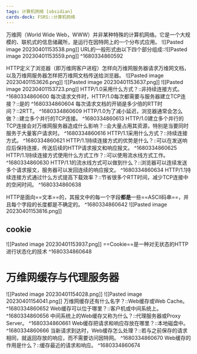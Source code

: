 ```yaml
---
tags: 计算机网络 [obsidian]
cards-deck: FSRS::计算机网络
---
```

万维网（World Wide Web，WWW）并非某种特殊的计算机网络。它是一个大规模的、联机式的信息储藏所，是运行在因特网上的一个分布式应用。
![[Pasted image 20230401153538.png]]
URL的一般形式由以下四个部分组成::![[Pasted image 20230401153559.png]] ^1680334860592


HTTP定义了浏览器（即万维网客户进程）怎样向万维网服务器请求万维网文档，以及万维网服务器怎样把万维网文档传送给浏览器。
![[Pasted image 20230401153626.png]]
![[Pasted image 20230401153637.png]]
![[Pasted image 20230401153723.png]]
HTTP/1.0采用什么方式？::非持续连接方式。 ^1680334860600
每次请求文件时，HTTP/1.0每次都需要与服务器建立TCP连接？::是的 ^1680334860604
每次请求文档的开销是多少倍的RTT时间？::2RTT。 ^1680334860609
HTTP/1.0为了减小延迟，浏览器通常会怎么做？::建立多个并行的TCP连接。 ^1680334860613
HTTP/1.0建立多个并行的TCP连接会对万维网服务器造成什么影响？::会大量占用其资源，特别是当要同时服务于大量客户请求时。 ^1680334860616
HTTP/1.1采用什么方式？::持续连接方式。 ^1680334860621
HTTP/1.1持续连接方式的优势是什么？::可以在发送响应后保持连接，传送后续的HTTP请求报文和响应报文。 ^1680334860625
HTTP/1.1持续连接方式使用什么方式工作？::可以使用流水线方式工作。 ^1680334860630
HTTP/1.1的流水线方式可以做到什么？::浏览器可以连续发送多个请求报文，服务器可以发回连续的响应报文。 ^1680334860634
HTTP/1.1持续连接方式通过什么方式提高下载效率？::节省很多个RTT时间，减少TCP连接中的空闲时间。 ^1680334860638


HTTP是面向==文本==的，其报文中的每一个字段**都是**一些==ASCII码串==，并且每个字段的长度都是不确定的。
^1680334860642
![[Pasted image 20230401153816.png]]

## cookie
![[Pasted image 20230401153937.png]]
==Cookie==是一种对无状态的HTTP进行状态化的技术
^1680334860648
# 万维网缓存与代理服务器

![[Pasted image 20230401154028.png]]
![[Pasted image 20230401154041.png]]
万维网缓存还有什么名字？::Web缓存或Web Cache。 ^1680334860652
Web缓存可以位于哪里？::客户机或中间系统上。 ^1680334860656
中间系统上的Web缓存又称为什么？::代理服务器或Proxy Server。 ^1680334860661
Web缓存把请求和响应存放在哪里？::本地磁盘中。 ^1680334860666
当新请求到达时，Web缓存怎么处理？::若与之前保存的请求相同，就返回存放的响应，而不需要访问因特网。 ^1680334860670
Web缓存的作用是什么？::缓存最近的请求和响应。 ^1680334860674
